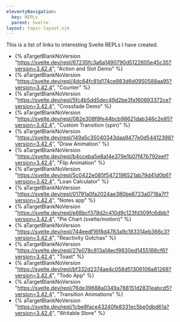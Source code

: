 ```yaml
---
eleventyNavigation:
  key: REPLs
  parent: Svelte
layout: topic-layout.njk
---
```


This is a list of links to interesting Svelte REPLs I have created.

- {% aTargetBlankNoVersion "https://svelte.dev/repl/67235fc3a6a1490790d5122805e45c35?version=3.42.4", "Action and Slot Demo" %}
- {% aTargetBlankNoVersion "https://svelte.dev/repl/4dc64fc81d174ce983d6d0950588aa95?version=3.42.4", "Counter" %}
- {% aTargetBlankNoVersion "https://svelte.dev/repl/5fc4b5dd5dec49d2be3fa160693372ce?version=3.42.4", "Crossfade Demo" %}
- {% aTargetBlankNoVersion "https://svelte.dev/repl/082e308f9fe44bcb98621dab346c2e85?version=3.42.4", "Custom Transition (spin)" %}
- {% aTargetBlankNoVersion "https://svelte.dev/repl/149a5c35040343daa9477e0d54412398?version=3.42.4", "Draw Animation" %}
- {% aTargetBlankNoVersion "https://svelte.dev/repl/b4cceba5e8a14e379e1b07f47b792eef?version=3.42.4", "Flip Animation" %}
- {% aTargetBlankNoVersion "https://svelte.dev/repl/5c0422e085f5472196521ab79d41d0b6?version=3.42.4", "Loan Calculator" %}
- {% aTargetBlankNoVersion "https://svelte.dev/repl/01791a0fa2024ae380be8723a0718a7f?version=3.42.4", "Notes app" %}
- {% aTargetBlankNoVersion "https://svelte.dev/repl/e68bcf378d2c410d9c123fd309fc6dbb?version=3.42.4", "Pie Chart (svelte/motion)" %}
- {% aTargetBlankNoVersion "https://svelte.dev/repl/744eedf16f8d4783a9c183314eb366c3?version=3.42.4", "Reactivity Gotchas" %}
- {% aTargetBlankNoVersion "https://svelte.dev/repl/27e078c813a14ecf9830ed1455188cf6?version=3.42.4", "Toast" %}
- {% aTargetBlankNoVersion "https://svelte.dev/repl/bf332d2374ae4c058d51306106a81268?version=3.42.4", "Todo App" %}
- {% aTargetBlankNoVersion "https://svelte.dev/repl/76de39688a0349a788151d2831eabcd5?version=3.42.4", "Transition Animations" %}
- {% aTargetBlankNoVersion "https://svelte.dev/repl/1cbe8face43240fe8331ec5be0dbd61a?version=3.42.4", "Writable Store" %}

